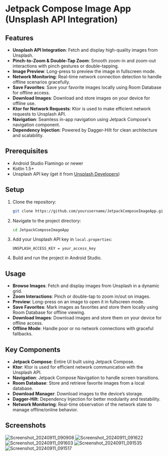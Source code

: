 # Jetpack Compose Image App (Unsplash API Integration)

## Features

- **Unsplash API Integration**: Fetch and display high-quality images from Unsplash.
- **Pinch-to-Zoom & Double-Tap Zoom**: Smooth zoom-in and zoom-out interactions with pinch gestures or double-tapping.
- **Image Preview**: Long-press to preview the image in fullscreen mode.
- **Network Monitoring**: Real-time network connection detection to handle offline scenarios gracefully.
- **Save Favorites**: Save your favorite images locally using Room Database for offline access.
- **Download Images**: Download and store images on your device for offline use.
- **Ktor for Network Requests**: Ktor is used to make efficient network requests to Unsplash API.
- **Navigation**: Seamless in-app navigation using Jetpack Compose's navigation component.
- **Dependency Injection**: Powered by Dagger-Hilt for clean architecture and scalability.

## Prerequisites

- Android Studio Flamingo or newer
- Kotlin 1.5+
- Unsplash API key (get it from [Unsplash Developers](https://unsplash.com/developers))

## Setup

1. Clone the repository:
   ```bash
   git clone https://github.com/yourusername/JetpackComposeImageApp.git
   ```
2. Navigate to the project directory:
   ```bash
   cd JetpackComposeImageApp
   ```
3. Add your Unsplash API key in `local.properties`:
   ```properties
   UNSPLASH_ACCESS_KEY = your_access_key
   ```
4. Build and run the project in Android Studio.

## Usage

- **Browse Images**: Fetch and display images from Unsplash in a dynamic grid.
- **Zoom Interactions**: Pinch or double-tap to zoom in/out on images.
- **Preview**: Long-press on an image to open it in fullscreen mode.
- **Save Favorites**: Mark images as favorites and store them locally using Room Database for offline viewing.
- **Download Images**: Download images and store them on your device for offline access.
- **Offline Mode**: Handle poor or no network connections with graceful fallbacks.

## Key Components

- **Jetpack Compose**: Entire UI built using Jetpack Compose.
- **Ktor**: Ktor is used for efficient network communication with the Unsplash API.
- **Navigation**: Jetpack Compose Navigation to handle screen transitions.
- **Room Database**: Store and retrieve favorite images from a local database.
- **Download Manager**: Download images to the device’s storage.
- **Dagger-Hilt**: Dependency Injection for better modularity and testability.
- **Network Monitoring**: Real-time observation of the network state to manage offline/online behavior.

## Screenshots
![Screenshot_20240911_090908](https://github.com/user-attachments/assets/999f0734-50d4-4051-ab34-cd3275f1a715)
![Screenshot_20240911_091622](https://github.com/user-attachments/assets/7fb5dbd2-dc07-4bdb-8b57-c4bf8853d533)
![Screenshot_20240911_091603](https://github.com/user-attachments/assets/68c0aad4-a551-43a9-a7c4-f544f869742c)
![Screenshot_20240911_091535](https://github.com/user-attachments/assets/0768574d-06a3-48a5-b0ba-97f66d8cc292)
![Screenshot_20240911_091517](https://github.com/user-attachments/assets/1bdf1697-8b44-4de1-af6f-e906b5771552)


